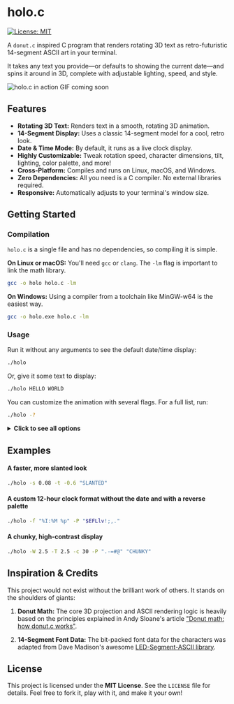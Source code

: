 # holo.c

[![License: MIT](https://img.shields.io/badge/License-MIT-yellow.svg)](https://opensource.org/licenses/MIT)

A `donut.c` inspired C program that renders rotating 3D text as retro-futuristic 14-segment ASCII art in your terminal.

It takes any text you provide—or defaults to showing the current date—and spins it around in 3D, complete with adjustable lighting, speed, and style.

![holo.c in action](https://raw.githubusercontent.com/lvrcz/holo.c/refs/heads/main/holo_c.gif) GIF coming soon


## Features

*   **Rotating 3D Text:** Renders text in a smooth, rotating 3D animation.
*   **14-Segment Display:** Uses a classic 14-segment model for a cool, retro look.
*   **Date & Time Mode:** By default, it runs as a live clock display.
*   **Highly Customizable:** Tweak rotation speed, character dimensions, tilt, lighting, color palette, and more!
*   **Cross-Platform:** Compiles and runs on Linux, macOS, and Windows.
*   **Zero Dependencies:** All you need is a C compiler. No external libraries required.
*   **Responsive:** Automatically adjusts to your terminal's window size.

## Getting Started

### Compilation

`holo.c` is a single file and has no dependencies, so compiling it is simple.

**On Linux or macOS:**
You'll need `gcc` or `clang`. The `-lm` flag is important to link the math library.
```bash
gcc -o holo holo.c -lm
```

**On Windows:**
Using a compiler from a toolchain like MinGW-w64 is the easiest way.
```bash
gcc -o holo.exe holo.c -lm
```

### Usage

Run it without any arguments to see the default date/time display:
```bash
./holo
```

Or, give it some text to display:
```bash
./holo HELLO WORLD
```

You can customize the animation with several flags. For a full list, run:
```bash
./holo -?
```

<details>
<summary><b>Click to see all options</b></summary>

```
Usage: ./holo [options] [TEXT TO DISPLAY...]
If no text is provided, the current date and time are displayed by default.

Animation & Geometry:
 -a <val>   A-axis (pitch) speed. Default: 0.04
 -b <val>   B-axis (yaw) speed. Default: 0.02
 -s <val>   Set both speeds (a=val, b=val/2).
 -w <val>   Character width. Default: 8.0
 -h <val>   Character height. Default: 12.0
 -S <val>   Character spacing multiplier. Default: 1.50
 -t <val>   Italic/tilt factor. Default: 0.3
 -z <val>   Manual zoom, overrides auto-sizing.

Rendering & Appearance:
 -W <val>   Segment width (fatness). Default: 1.75
 -T <val>   Segment thickness (depth). Default: 1.75
 -p <val>   Pointy end length. Default: 0.85
 -d <val>   Drawing density (step rate). Smaller is denser. Default: 0.1
 -L <x,y>   Light vector (no spaces). Default: 0.3,0.7
 -c <val>   Shading contrast. Default: 15.0
 -P <str>   Shading character palette. Default: ".,-~:;=!*#$@"
 -f <fmt>   Set the date/time format (strftime). Default: "%H:%M"
            Examples: "%Y-%m-%d" (date), "%I:%M %p" (12h), "%Y-%m-%d %H:%M" (both)

 -?         Display this help message.
```
</details>

## Examples

#### A faster, more slanted look
```bash
./holo -s 0.08 -t -0.6 "SLANTED"
```

#### A custom 12-hour clock format without the date and with a reverse palette
```bash
./holo -f "%I:%M %p" -P "$EFLlv!;,."
```

#### A chunky, high-contrast display
```bash
./holo -W 2.5 -T 2.5 -c 30 -P ".-=#@" "CHUNKY"
```

## Inspiration & Credits

This project would not exist without the brilliant work of others. It stands on the shoulders of giants:

1.  **Donut Math:** The core 3D projection and ASCII rendering logic is heavily based on the principles explained in Andy Sloane's article ["Donut math: how donut.c works"](https://www.a1k0n.net/2011/07/20/donut-math.html).

2.  **14-Segment Font Data:** The bit-packed font data for the characters was adapted from Dave Madison's awesome [LED-Segment-ASCII library](https://github.com/dmadison/LED-Segment-ASCII/).

## License

This project is licensed under the **MIT License**. See the `LICENSE` file for details. Feel free to fork it, play with it, and make it your own!
